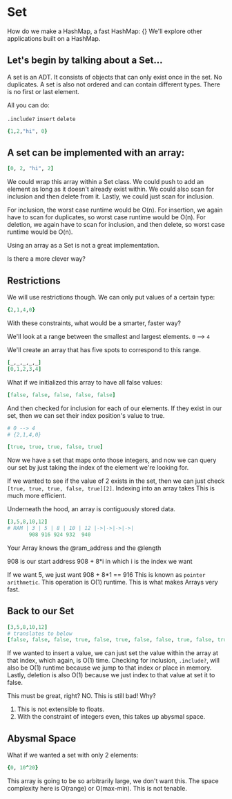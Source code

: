 # Set

How do we make a HashMap, a fast HashMap: {}
We'll explore other applications built on a HashMap.

## Let's begin by talking about a Set...

A set is an ADT. It consists of objects that can only exist once in the set. No duplicates. A set is also not ordered and can contain different types. There is no first or last element.

All you can do:

``.include?``
``insert``
``delete``

```rb
{1,2,"hi", 0}
```

## A set can be implemented with an array:
```rb
[0, 2, "hi", 2]
```
We could wrap this array within a Set class.
We could push to add an element as long as it doesn't already exist within.
We could also scan for inclusion and then delete from it.
Lastly, we could just scan for inclusion.

For inclusion, the worst case runtime would be O(n).
For insertion, we again have to scan for duplicates, so worst case runtime would be O(n).
For deletion, we again have to scan for inclusion, and then delete, so worst case runtime would be O(n).

Using an array as a Set is not a great implementation.

Is there a more clever way?

## Restrictions

We will use restrictions though.
We can only put values of a certain type:
```rb
{2,1,4,0}
```
With these constraints, what would be a smarter, faster way?

We'll look at a range between the smallest and largest elements.
``0`` --> ``4``

We'll create an array that has five spots to correspond to this range.
```rb
[_,_,_,_,_]
[0,1,2,3,4]
```

What if we initialized this array to have all false values:
```rb
[false, false, false, false, false]
```

And then checked for inclusion for each of our elements. If they exist in our set, then we can set their index position's value to true.
```rb
# 0 --> 4
# {2,1,4,0}

[true, true, true, false, true]
```
Now we have a set that maps onto those integers, and now we can query our set by just taking the index of the element we're looking for.

If we wanted to see if the value of 2 exists in the set, then we can just check ``[true, true, true, false, true][2]``.
Indexing into an array takes 
This is much more efficient.

Underneath the hood, an array is contiguously stored data.
```rb
[3,5,8,10,12]
# RAM | 3 | 5 | 8 | 10 | 12 |->|->|->|->|
       908 916 924 932  940 
```

Your Array knows the @ram_address and the @length

908 is our start address
908 + 8*i in which i is the index we want

If we want 5, we just want 908 + 8*1 == 916
This is known as ``pointer arithmetic``.
This operation is O(1) runtime.
This is what makes Arrays very fast.

## Back to our Set
```rb
[3,5,8,10,12]
# translates to below
[false, false, false, true, false, true, false, false, true, false, true, false, true]

```
If we wanted to insert a value, we can just set the value within the array at that index, which again, is O(1) time.
Checking for inclusion, ``.include?``, will also be O(1) runtime because we jump to that index or place in memory.
Lastly, deletion is also O(1) because we just index to that value at set it to false.

This must be great, right? NO. This is still bad! Why?

1. This is not extensible to floats.
2. With the constraint of integers even, this takes up abysmal space.

## Abysmal Space

What if we wanted a set with only 2 elements:

```rb
{0, 10^20}
```
This array is going to be so arbitrarily large, we don't want this. The space complexity here is O(range) or O(max-min). This is not tenable.